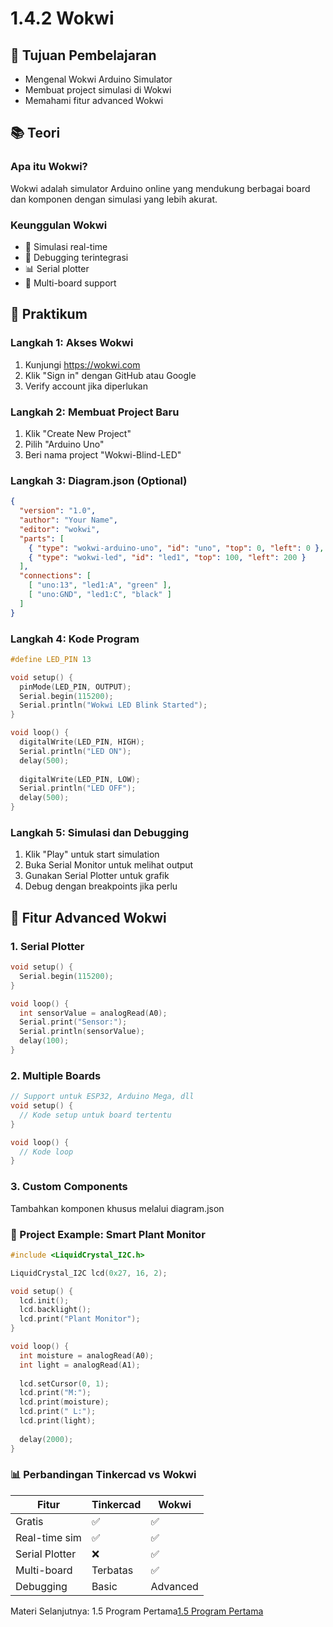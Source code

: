 # 1.4.2 Wokwi

## 🎯 Tujuan Pembelajaran
- Mengenal Wokwi Arduino Simulator
- Membuat project simulasi di Wokwi
- Memahami fitur advanced Wokwi

## 📚 Teori

### Apa itu Wokwi?
Wokwi adalah simulator Arduino online yang mendukung berbagai board dan komponen dengan simulasi yang lebih akurat.

### Keunggulan Wokwi
- 🚀 Simulasi real-time
- 🔧 Debugging terintegrasi
- 📊 Serial plotter
- 🤝 Multi-board support

## 🔧 Praktikum

### Langkah 1: Akses Wokwi
1. Kunjungi https://wokwi.com
2. Klik "Sign in" dengan GitHub atau Google
3. Verify account jika diperlukan

### Langkah 2: Membuat Project Baru
1. Klik "Create New Project"
2. Pilih "Arduino Uno"
3. Beri nama project "Wokwi-Blind-LED"

### Langkah 3: Diagram.json (Optional)
```json
{
  "version": "1.0",
  "author": "Your Name",
  "editor": "wokwi",
  "parts": [
    { "type": "wokwi-arduino-uno", "id": "uno", "top": 0, "left": 0 },
    { "type": "wokwi-led", "id": "led1", "top": 100, "left": 200 }
  ],
  "connections": [
    [ "uno:13", "led1:A", "green" ],
    [ "uno:GND", "led1:C", "black" ]
  ]
}
``` 
### Langkah 4: Kode Program
```cpp
#define LED_PIN 13

void setup() {
  pinMode(LED_PIN, OUTPUT);
  Serial.begin(115200);
  Serial.println("Wokwi LED Blink Started");
}

void loop() {
  digitalWrite(LED_PIN, HIGH);
  Serial.println("LED ON");
  delay(500);
  
  digitalWrite(LED_PIN, LOW);
  Serial.println("LED OFF");
  delay(500);
}
```
### Langkah 5: Simulasi dan Debugging
1. Klik "Play" untuk start simulation
2. Buka Serial Monitor untuk melihat output
3. Gunakan Serial Plotter untuk grafik
4. Debug dengan breakpoints jika perlu

## 🔧 Fitur Advanced Wokwi
### 1. Serial Plotter
```cpp
void setup() {
  Serial.begin(115200);
}

void loop() {
  int sensorValue = analogRead(A0);
  Serial.print("Sensor:");
  Serial.println(sensorValue);
  delay(100);
}
```

### 2. Multiple Boards
```cpp
// Support untuk ESP32, Arduino Mega, dll
void setup() {
  // Kode setup untuk board tertentu
}

void loop() {
  // Kode loop
}
```

### 3. Custom Components
Tambahkan komponen khusus melalui diagram.json

### 🚀 Project Example: Smart Plant Monitor
```cpp
#include <LiquidCrystal_I2C.h>

LiquidCrystal_I2C lcd(0x27, 16, 2);

void setup() {
  lcd.init();
  lcd.backlight();
  lcd.print("Plant Monitor");
}

void loop() {
  int moisture = analogRead(A0);
  int light = analogRead(A1);
  
  lcd.setCursor(0, 1);
  lcd.print("M:");
  lcd.print(moisture);
  lcd.print(" L:");
  lcd.print(light);
  
  delay(2000);
}
```

### 📊 Perbandingan Tinkercad vs Wokwi
|Fitur	|Tinkercad	|Wokwi|
|---------|---------|--------|
|Gratis	|✅	|✅|
|Real-time sim	|✅|	✅|
|Serial Plotter	|❌|	✅|
|Multi-board	|Terbatas|	✅|
|Debugging	|Basic	|Advanced|

Materi Selanjutnya: 1.5 Program Pertama[1.5 Program Pertama](1.5-program-pertama/README.md)
